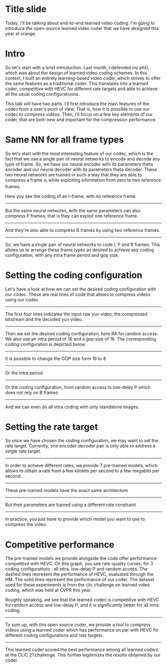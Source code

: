 # Title slide

Today, i'll be talking about end-to-end learned video coding. I'm going to
introduce the open-source learned video coder that we have designed this year at
orange.

# Intro

So let's start with a brief introduction. Last month, I defended my phD, which
was about the design of learned video coding schemes. In this context, I built
an entirely learning-based video coder, which strives to offer the same features
as a traditional coder. This translates into a learned coder, competitive with HEVC
for different rate targets and able to achieve all the usual coding configuratiuons. 

This talk will have two parts. I'll first introduce the main features of the
codec from a user's point of view. That is, how it is possible to use our codec
to compress videos. Then, i'll focus on a few key elements of our coder, that
are both new and important for the compression performance. 

# Same NN for all frame types

So let's start with the most interesting feature of our codec, which is the
fact that we use a single pair of neural networks to encode and decode any type
of frame. So, we have our neural encoder with its parameters theta encoder
and our neural decoder with its parameters theta decoder. These two neural
networks are trained in such a way that they are able to compress a frame $x_t$
while exploiting information from zero to two reference frames.

Here you see the coding of an I-frame, with no reference frame. 

---

But the same neural networks, with the same parameters can also compress P
frames, that is they can exploit one reference frame. 

--- 

And they're also able to compress B frames by using two reference frames.

---

So, we have a single pair of neural networks to code I, P and B frames. This
allows us to arrange these frame types as desired to achieve any coding
configuration, with any intra frame period and gop size.

# Setting the coding configuration

Let's have a look at how we can set the desired coding configuration with our
codec. These are real lines of code that allows to compress videos using our codec. 

---

The first four lines indicates the input raw yuv video, the compressed bitstream
and the decoded yuv video.

---

Then we set the desired coding configuration, here RA for random access. We also
use an intra period of 16 and a gop size of 16. The corresponding coding
configuration is depicted below.

--- 

It is possible to change the GOP size form 16 to 8

---

Or the intra period

--- 

Or the coding configuration, from random access to low-delay P which does not
rely on B frames

---

And we can even do all intra coding with only standalone images.

# Setting the rate target

So once we have chosen the coding configuration, we may want to set the rate target.
Currently, one encoder-decoder pair is only able to address a single rate target. 

---

In order to achieve different rates, we provide 7 pre-trained models, which
allows to obtain a rate from a few kilobits per second to a few megabits per second.

--- 

These pre-trained models have the exact same architecture

---

But their parameters are trained using a different rate constraint

--- 

In practice, you just have to provide which model you want to use to compress the video.

# Competitive performance

The pre-trained models we provide alongside the code offer performance
competitive with HEVC. On this graph, you see rate-quality curves, for 3 coding
configurations : all intra, low-delay P and random access. The dashed lines
represent the performance of HEVC, evaluated through the HM. The solid lines
represent the performance of our coder. The dataset used for these experiments
is from the clic challenge on learned video coding, which was held at CVPR this
year.

Roughly speaking, we see that the learned codec is competitive with HEVC for
random access and low-delay P, and it is significantly better for all intra
coding.

---

To sum up, with this open source coder, we provide a tool to compress videos
using a learned coder which has performance on par with HEVC for different
coding configurations and rate targets.

---

This learned coder scored the best performance among all learned coders at the
CLIC 21 challenge. This further legitimizes the results obtained by our
coder.